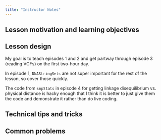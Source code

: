 ```yaml
---
title: "Instructor Notes"
---
```


## Lesson motivation and learning objectives

## Lesson design

My goal is to teach episodes 1 and 2 and get partway through episode 3
(reading VCFs) on the first two-hour day.

In episode 1, `DNAStringSets` are not super important for the rest of the
lesson, so cover those quickly.

The code from `snpStats` in episode 4 for getting linkage disequilibrium
vs. physical distance is hacky enough that I think it is better to just give
them the code and demonstrate it rather than do live coding.

## Technical tips and tricks

## Common problems

